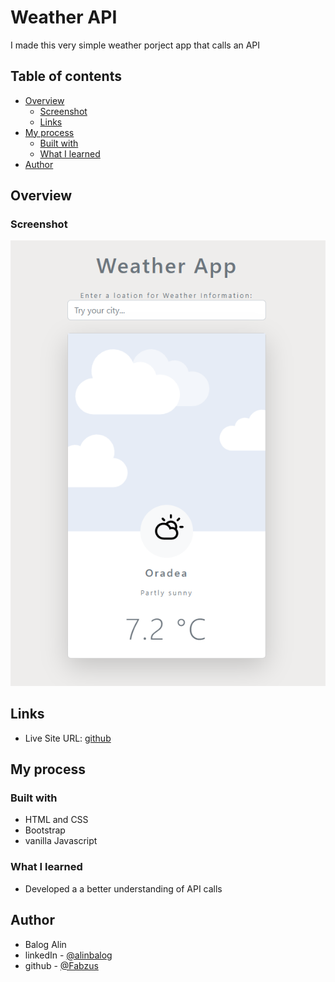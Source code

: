 # Weather API

I made this very simple weather porject app that calls an API

## Table of contents

- [Overview](#overview)
  - [Screenshot](#screenshot)
  - [Links](#Links)
- [My process](#my-process)
  - [Built with](#built-with)
  - [What I learned](#what-i-learned)
- [Author](#author)

## Overview

### Screenshot

![result](App.PNG)


## Links

- Live Site URL: [github](https://fabzus.github.io/Weather-API-Site/)

## My process

### Built with

- HTML and CSS
- Bootstrap
- vanilla Javascript

### What I learned

- Developed a a better understanding of API calls

## Author

- Balog Alin
- linkedIn - [@alinbalog](https://www.linkedin.com/in/alinbalog/)
- github - [@Fabzus](https://github.com/Fabzus)
